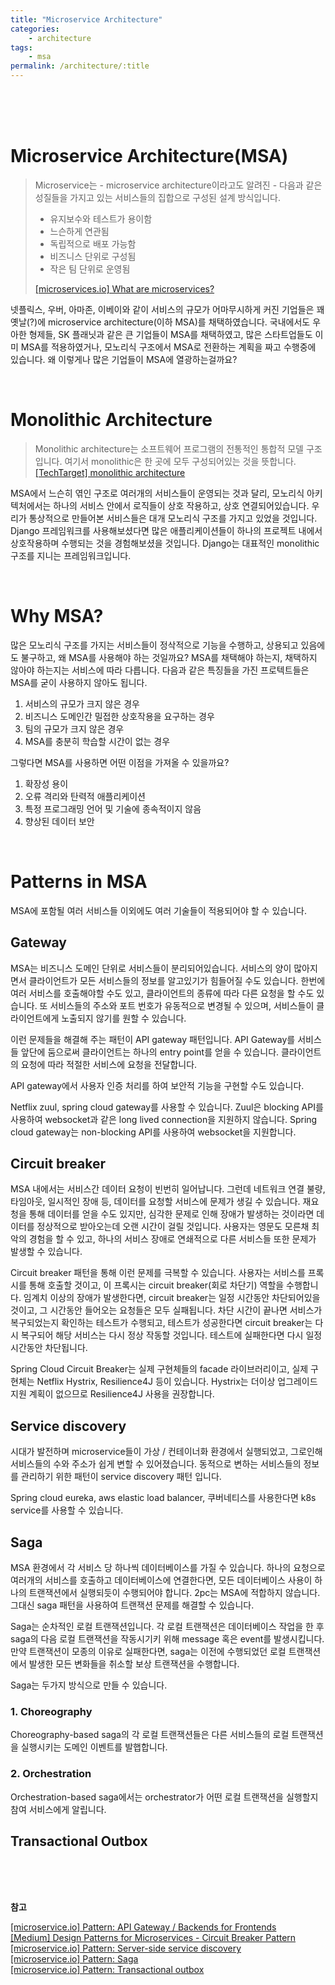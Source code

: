 ```yaml
---
title: "Microservice Architecture"
categories:
    - architecture
tags:
    - msa
permalink: /architecture/:title
---
```


<br>
<br>
<br>

# Microservice Architecture(MSA)

> Microservice는 - microservice architecture이라고도 알려진 - 다음과 같은 성질들을 가지고 있는 서비스들의 집합으로 구성된 설계 방식입니다.
> - 유지보수와 테스트가 용이함
> - 느슨하게 연관됨
> - 독립적으로 배포 가능함
> - 비즈니스 단위로 구성됨
> - 작은 팀 단위로 운영됨
>
> [[microservices.io] What are microservices?](https://microservices.io/)

넷플릭스, 우버, 아마존, 이베이와 같이 서비스의 규모가 어마무시하게 커진 기업들은 꽤 옛날(?)에 microservice architecture(이하 MSA)를 채택하였습니다. 국내에서도 우아한 형제들, SK 플래닛과 같은 큰 기업들이 MSA를 채택하였고, 많은 스타트업들도 이미 MSA를 적용하였거나, 모노리식 구조에서 MSA로 전환하는 계획을 짜고 수행중에 있습니다. 왜 이렇게나 많은 기업들이 MSA에 열광하는걸까요?

<br>

# Monolithic Architecture

> Monolithic architecture는 소프트웨어 프로그램의 전통적인 통합적 모델 구조입니다. 여기서 monolithic은 한 곳에 모두 구성되어있는 것을 뜻합니다.\
> [[TechTarget] monolithic architecture](https://www.techtarget.com/whatis/definition/monolithic-architecture)

MSA에서 느슨히 엮인 구조로 여러개의 서비스들이 운영되는 것과 달리, 모노리식 아키텍처에서는 하나의 서비스 안에서 로직들이 상호 작용하고, 상호 연결되어있습니다. 우리가 통상적으로 만들어본 서비스들은 대개 모노리식 구조를 가지고 있었을 것입니다. Django 프레임워크를 사용해보셨다면 많은 애플리케이션들이 하나의 프로젝트 내에서 상호작용하며 수행되는 것을 경험해보셨을 것입니다. Django는 대표적인 monolithic 구조를 지니는 프레임워크입니다.

<br>

# Why MSA?

많은 모노리식 구조를 가지는 서비스들이 정삭적으로 기능을 수행하고, 상용되고 있음에도 불구하고, 왜 MSA를 사용해야 하는 것일까요? MSA를 채택해야 하는지, 채택하지 않아야 하는지는 서비스에 따라 다릅니다. 다음과 같은 특징들을 가진 프로텍트들은 MSA를 굳이 사용하지 않아도 됩니다.

1. 서비스의 규모가 크지 않은 경우
2. 비즈니스 도메인간 밀접한 상호작용을 요구하는 경우
3. 팀의 규모가 크지 않은 경우
4. MSA를 충분히 학습할 시간이 없는 경우

그렇다면 MSA를 사용하면 어떤 이점을 가져올 수 있을까요?

1. 확장성 용이
2. 오류 격리와 탄력적 애플리케이션
3. 특정 프로그래밍 언어 및 기술에 종속적이지 않음
4. 향상된 데이터 보안

<br>

# Patterns in MSA

MSA에 포함될 여러 서비스들 이외에도 여러 기술들이 적용되어야 할 수 있습니다.

## Gateway

MSA는 비즈니스 도메인 단위로 서비스들이 분리되어있습니다. 서비스의 양이 많아지면서 클라이언트가 모든 서비스들의 정보를 알고있기가 힘들어질 수도 있습니다. 한번에 여러 서비스를 호출해야할 수도 있고, 클라이언트의 종류에 따라 다른 요청을 할 수도 있습니다. 또 서비스들의 주소와 포트 번호가 유동적으로 변경될 수 있으며, 서비스들이 클라이언트에게 노출되지 않기를 원할 수 있습니다.

이런 문제들을 해결해 주는 패턴이 API gateway 패턴입니다. API Gateway를 서비스들 앞단에 둠으로써 클라이언트는 하나의 entry point를 얻을 수 있습니다. 클라이언트의 요청에 따라 적절한 서비스에 요청을 전달합니다.

API gateway에서 사용자 인증 처리를 하여 보안적 기능을 구현할 수도 있습니다.

Netflix zuul, spring cloud gateway를 사용할 수 있습니다. Zuul은 blocking API를 사용하여 websocket과 같은 long lived connection을 지원하지 않습니다. Spring cloud gateway는 non-blocking API를 사용하여 websocket을 지원합니다.

## Circuit breaker

MSA 내에서는 서비스간 데이터 요청이 빈번히 일어납니다. 그런데 네트워크 연결 불량, 타임아웃, 일시적인 장애 등, 데이터를 요청할 서비스에 문제가 생길 수 있습니다. 재요청을 통해 데이터를 얻을 수도 있지만, 심각한 문제로 인해 장애가 발생하는 것이라면 데이터를 정상적으로 받아오는데 오랜 시간이 걸릴 것입니다. 사용자는 영문도 모른채 최악의 경험을 할 수 있고, 하나의 서비스 장애로 연쇄적으로 다른 서비스들 또한 문제가 발생할 수 있습니다.

Circuit breaker 패턴을 통해 이런 문제를 극복할 수 있습니다. 사용자는 서비스를 프록시를 통해 호출할 것이고, 이 프록시는 circuit breaker(회로 차단기) 역할을 수행합니다. 임계치 이상의 장애가 발생한다면, circuit breaker는 일정 시간동안 차단되어있을 것이고, 그 시간동안 들어오는 요청들은 모두 실패됩니다. 차단 시간이 끝나면 서비스가 복구되었는지 확인하는 테스트가 수행되고, 테스트가 성공한다면 circuit breaker는 다시 복구되어 해당 서비스는 다시 정상 작동할 것입니다. 테스트에 실패한다면 다시 일정 시간동안 차단됩니다.

Spring Cloud Circuit Breaker는 실제 구현체들의 facade 라이브러리이고, 실제 구현체는 Netflix Hystrix, Resilience4J 등이 있습니다. Hystrix는 더이상 업그레이드 지원 계획이 없으므로 Resilience4J 사용을 권장합니다.

## Service discovery

시대가 발전하며 microservice들이 가상 / 컨테이너화 환경에서 실행되었고, 그로인해 서비스들의 수와 주소가 쉽게 변할 수 있어졌습니다. 동적으로 변하는 서비스들의 정보를 관리하기 위한 패턴이 service discovery 패턴 입니다.

Spring cloud eureka, aws elastic load balancer, 쿠버네티스를 사용한다면 k8s service를 사용할 수 있습니다.

## Saga

MSA 환경에서 각 서비스 당 하나씩 데이터베이스를 가질 수 있습니다. 하나의 요청으로 여러개의 서비스를 호출하고 데이터베이스에 연결한다면, 모든 데이터베이스 사용이 하나의 트랜잭션에서 실행되듯이 수행되어야 합니다. 2pc는 MSA에 적합하지 않습니다. 그대신 saga 패턴을 사용하여 트랜잭션 문제를 해결할 수 있습니다.

Saga는 순차적인 로컬 트랜잭션입니다. 각 로컬 트랜잭션은 데이터베이스 작업을 한 후 saga의 다음 로컬 트랜잭션을 작동시기키 위해 message 혹은 event를 발생시킵니다. 만약 트랜잭션이 모종의 이유로 실패한다면, saga는 이전에 수행되었던 로컬 트랜잭션에서 발생한 모든 변화들을 취소할 보상 트랜잭션을 수행합니다.

Saga는 두가지 방식으로 만들 수 있습니다.

### 1. Choreography

Choreography-based saga의 각 로컬 트랜잭션들은 다른 서비스들의 로컬 트랜잭션을 실행시키는 도메인 이벤트를 발햅합니다.

### 2. Orchestration

Orchestration-based saga에서는 orchestrator가 어떤 로컬 트랜잭션을 실행할지 참여 서비스에게 알립니다.

## Transactional Outbox




<br>
<br>
<br>

**참고**

[[microservice.io] Pattern: API Gateway / Backends for Frontends](https://microservices.io/patterns/apigateway.html)\
[[Medium] Design Patterns for Microservices - Circuit Breaker Pattern](https://medium.com/nerd-for-tech/design-patterns-for-microservices-circuit-breaker-pattern-ba402a45aac2)\
[[microservice.io] Pattern: Server-side service discovery](https://microservices.io/patterns/server-side-discovery.html)\
[[microservice.io] Pattern: Saga](https://microservices.io/patterns/data/saga.html)\
[[microservice.io] Pattern: Transactional outbox](https://microservices.io/patterns/data/transactional-outbox.html)
